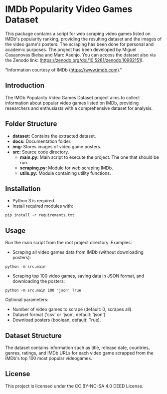 # IMDb Popularity Video Games Dataset

This package contains a script for web scraping video games listed on IMDb's popularity ranking, providing the resulting dataset and the images of the video game's posters. The scraping has been done for personal and academic purposes. The project has been developed by Miguel Casasnovas Bielsa and Marc Asenjo. 
You can access the dataset also via the Zenodo link: (https://zenodo.org/doi/10.5281/zenodo.10982151).

"Information courtesy of IMDb (https://www.imdb.com)."

## Introduction

The IMDb Popularity Video Games Dataset project aims to collect information about popular video games listed on IMDb, providing researchers and enthusiasts with a comprehensive dataset for analysis.

## Folder Structure

- **dataset:** Contains the extracted dataset.
- **docs:** Documentation folder.
- **img:** Stores images of video game posters.
- **src:** Source code directory.
  - **main.py:** Main script to execute the project. The one that should be run.
  - **scraping.py:** Module for web scraping IMDb.
  - **utils.py:** Module containing utility functions.

## Installation

- Python 3 is required.
- Install required modules with:
```
pip install -r requirements.txt
```

## Usage

Run the main script from the root project directory. Examples:

- Scraping all video games data from IMDb (without downloading posters):
```
python -m src.main
```

- Scraping top 100 video games, saving data in JSON format, and downloading the posters:
```
python -m src.main 100 'json' True
```

Optional parameters:
- Number of video games to scrape (default: 0, scrapes all).
- Dataset format ('csv' or 'json', default: 'json').
- Download posters (boolean, default: True).

## Dataset Structure

The dataset contains information such as title, release date, countries, genres, ratings, and IMDb URLs for each video game scrapped from the IMDb's top 100 most popular videogames.

## License

This project is licensed under the CC BY-NC-SA 4.0 DEED License.

